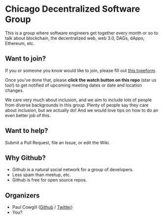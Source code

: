 Chicago Decentralized Software Group
=========

This is a group where software engineers get together every month or so to talk about blockchain, the decentralized web, web 3.0, DAGs, dApps, Ethereum, etc.

Want to join?
-------------

If you or someone you know would like to join, please fill out [this typeform](https://bit.ly/chicago-decentralized-software).

Once you've done that, please **click the watch button on this repo** (star us too!) to get notified of upcoming meeting dates or date and location changes.

We care very much about inclusion, and we aim to include lots of people from diverse backgrounds in this group. Plenty of people say they care about inclusion, but we actually do! And we would love tips on how to do an even better job of this. 

Want to help?
-------------

Submit a Pull Request, file an Issue, or edit the Wiki.

Why Github?
-----------

* Github is a natural social network for a group of developers.  
* Less spam than meetup, etc.
* Github is free for open source repos.

Organizers
-------

* Paul Cowgill ([Github](https://github.com/pcowgill) / [Twitter](https://twitter.com/paulcowgill))
* You?
